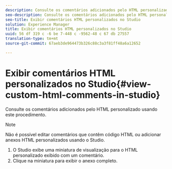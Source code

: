 ```yaml
---
description: Consulte os comentários adicionados pelo HTML personalizado usando este procedimento.
seo-description: Consulte os comentários adicionados pelo HTML personalizado usando este procedimento.
seo-title: Exibir comentários HTML personalizados no Studio
solution: Experience Manager
title: Exibir comentários HTML personalizados no Studio
uuid: 56 df 319 c -6 be 7-448 c -9562-48 c 67 db 27557
translation-type: tm+mt
source-git-commit: 67aeb3de964473b326c88c3a3f81ff48a6a12652

---
```



# Exibir comentários HTML personalizados no Studio{#view-custom-html-comments-in-studio}

Consulte os comentários adicionados pelo HTML personalizado usando este procedimento.

>[!NOTE]
>
>Não é possível editar comentários que contêm código HTML ou adicionar anexos HTML personalizados usando o Studio.

1. O Studio exibe uma miniatura de visualização para o HTML personalizado exibido com um comentário.
1. Clique na miniatura para exibir o anexo completo.

